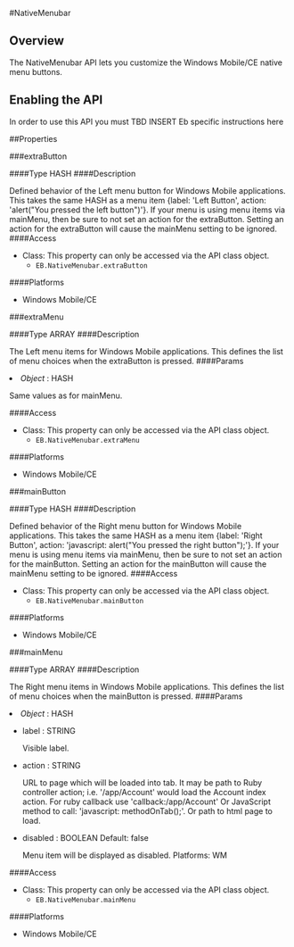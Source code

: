 #NativeMenubar


## Overview
The NativeMenubar API lets you customize the Windows Mobile/CE native menu buttons.
## Enabling the API
In order to use this API you must TBD INSERT Eb specific instructions here

        


##Properties



###extraButton

####Type
<span class='text-info'>HASH</span> 
####Description

Defined behavior of the Left menu button for Windows Mobile applications. This takes the same HASH as a menu item {label: 'Left Button', action: 'alert("You pressed the left button")'}. If your menu is using menu items via mainMenu, then be sure to not set an action for the extraButton. Setting an action for the extraButton will cause the mainMenu setting to be ignored. 
####Access
<ul><li><i class="icon-book"></i>Class: This property can only be accessed via the API class object. <ul><li><code>EB.NativeMenubar.extraButton</code> </li></ul></li></ul>


####Platforms

* Windows Mobile/CE

###extraMenu

####Type
<span class='text-info'>ARRAY</span> 
####Description

The Left menu items for Windows Mobile applications. This defines the list of menu choices when the extraButton is pressed.
####Params
<li><i>Object</i> : <span class='text-info'>HASH</span><p>
Same values as for mainMenu. </p></li>
####Access
<ul><li><i class="icon-book"></i>Class: This property can only be accessed via the API class object. <ul><li><code>EB.NativeMenubar.extraMenu</code> </li></ul></li></ul>


####Platforms

* Windows Mobile/CE

###mainButton

####Type
<span class='text-info'>HASH</span> 
####Description

Defined behavior of the Right menu button for Windows Mobile applications. This takes the same HASH as a menu item {label: 'Right Button', action: 'javascript: alert("You pressed the right button");'}. If your menu is using menu items via mainMenu, then be sure to not set an action for the mainButton. Setting an action for the mainButton will cause the mainMenu setting to be ignored.
####Access
<ul><li><i class="icon-book"></i>Class: This property can only be accessed via the API class object. <ul><li><code>EB.NativeMenubar.mainButton</code> </li></ul></li></ul>


####Platforms

* Windows Mobile/CE

###mainMenu

####Type
<span class='text-info'>ARRAY</span> 
####Description

The Right menu items in Windows Mobile applications. This defines the list of menu choices when the mainButton is pressed.
####Params
<li><i>Object</i> : <span class='text-info'>HASH</span><p> </p></li><ul><li>label : <span class='text-info'>STRING</span><p>
Visible label. </p></li><li>action : <span class='text-info'>STRING</span><p>
URL to page which will be loaded into tab. It may be path to Ruby controller action; i.e. '/app/Account' would load the Account index action. For ruby callback use 'callback:/app/Account' Or JavaScript method to call: 'javascript: methodOnTab();'. Or path to html page to load. </p></li><li>disabled : <span class='text-info'>BOOLEAN</span><span class='label '> Default: false</span><p>
Menu item will be displayed as disabled. Platforms:
WM </p></li></ul>
####Access
<ul><li><i class="icon-book"></i>Class: This property can only be accessed via the API class object. <ul><li><code>EB.NativeMenubar.mainMenu</code> </li></ul></li></ul>


####Platforms

* Windows Mobile/CE